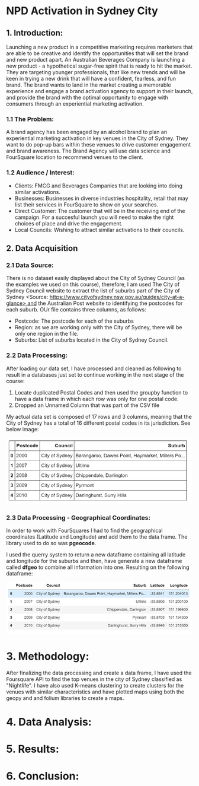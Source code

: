 # NPD Activation in Sydney City

## 1. Introduction:

Launching a new product in a competitive marketing requires marketers that are able to be creative and identify the opportunities that will set the brand and new product apart. An Australian Beverages Company is launching a new product - a hypothetical sugar-free spirit that is ready to hit the market. They are targeting younger professionals, that like new trends and will be keen in trying a new drink that will have a confident, fearless, and fun brand. The brand wants to land in the market creating a memorable experience and engage a brand activation agency to support in their launch, and provide the brand with the optimal opportunity to engage with consumers through an experiential marketing activation. 

### 1.1 The Problem: 

A brand agency has been engaged by an alcohol brand to plan an experiential marketing activation in key venues in the City of Sydney. They want to do pop-up bars within these venues to drive customer engagement and brand awareness. The Brand Agency will use data science and FourSquare location to recommend venues to the client. 

### 1.2 Audience / Interest: 

<ul>
<li>Clients: FMCG and Beverages Companies that are looking into doing similar activations.</li>
<li>Businesses: Businesses in diverse industries hospitality, retail that may list their services in FourSquare to show on your searches.</li>
<li>Direct Customer: The customer that will be in the receiving end of the campaign. For a succesful launch you will need to make the right choices of place and drive the engagement.</li>
<li>Local Councils: Wishing to attract similar activations to their councils.</li> 
</ul>

## 2. Data Acquisition

### 2.1 Data Source: 

There is no dataset easily displayed about the City of Sydney Council (as the examples we used on this course), therefore, I am used The City of Sydney Council website to extract the list of suburbs part of the City of Sydney <Source: https://www.cityofsydney.nsw.gov.au/guides/city-at-a-glance>,and the Australian Post website to identifying the postcodes for each suburb. OUr file contains three columns, as follows: 

<ul>
  <li>Postcode: The postcode for each of the suburbs</li> 
  <li>Region: as we are working only with the City of Sydney, there will be only one region in the file. </li> 
  <li>Suburbs: List of suburbs located in the City of Sydney Council.</li> 
</ul>

### 2.2 Data Processing: 

After loading our data set, I have processed and cleaned as following to result in a databases just set to continue working in the next stage of the course: 

<ol> 
  <li> Locate duplicated Postal Codes and then used the groupby function to have a data frame in which each row was only for one postal code.</li>
  <li> Dropped an Unnamed Column that was part of the CSV file</li>

</ol>

My actual data set is composed of 17 rows and 3 columns, meaning that the City of Sydney has a total of 16 different postal codes in its jurisdiction. See below image: 

![](https://github.com/carolcosta1984/Coursera_Capstone/blob/master/Images/Data%20Set.PNG)

### 2.3 Data Processing - Geographical Coordinates:

In order to work with FourSquares I had to find the geographical coordinates (Latitude and Longitude) and add them to the data frame. The library used to do so was <b>pgeocode</b>. 

I used the querry system to return a new dataframe containing all latitude and longitude for the suburbs and then, have generate a new dataframe called <b>dfgeo</b> to combine all information into one. Resulting on the following dataframe: 

![](https://github.com/carolcosta1984/Coursera_Capstone/blob/master/Images/Full%20dfgeo.PNG)

# 3. Methodology: 

After finalizing the data processing and create a data frame, I have used the Foursquare API to find the top venues in the city of Sydney classified as "Nightlife". I have also used K-means clustering to create clusters for the venues with similar characteristics and have plotted maps using both the geopy and and folium libraries to create a maps. 

# 4. Data Analysis: 

# 5. Results: 

# 6. Conclusion: 



